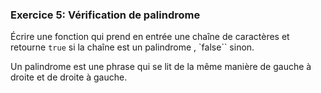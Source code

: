 ### Exercice 5: Vérification de palindrome

Écrire une fonction qui prend en entrée une chaîne de caractères et retourne `true` si la chaîne est un palindrome , `false`` sinon.

Un palindrome est une phrase qui se lit de la même manière de gauche à droite et de droite à gauche.